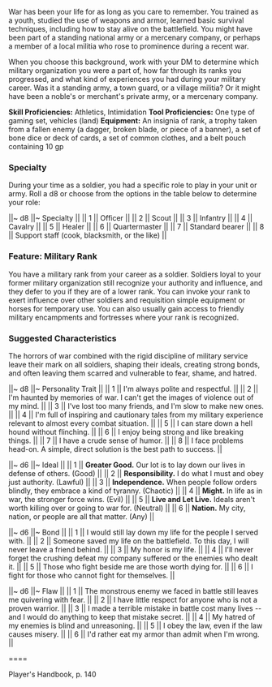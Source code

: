 War has been your life for as long as you care to remember. You trained as a youth, studied the use of weapons and armor, learned basic survival techniques, including how to stay alive on the battlefield. You might have been part of a standing national army or a mercenary company, or perhaps a member of a local militia who rose to prominence during a recent war.

When you choose this background, work with your DM to determine which military organization you were a part of, how far through its ranks you progressed, and what kind of experiences you had during your military career. Was it a standing army, a town guard, or a village militia? Or it might have been a noble's or merchant's private army, or a mercenary company.

**Skill Proficiencies:** Athletics, Intimidation
**Tool Proficiencies:** One type of gaming set, vehicles (land)
**Equipment:** An insignia of rank, a trophy taken from a fallen enemy (a dagger, broken blade, or piece of a banner), a set of bone dice or deck of cards, a set of common clothes, and a belt pouch containing 10 gp

### Specialty

During your time as a soldier, you had a specific role to play in your unit or army. Roll a d8 or choose from the options in the table below to determine your role:

||~ d8 ||~ Specialty ||
|| 1 || Officer ||
|| 2 || Scout ||
|| 3 || Infantry  ||
|| 4 || Cavalry ||
|| 5 || Healer ||
|| 6 || Quartermaster ||
|| 7 || Standard bearer ||
|| 8 || Support staff (cook, blacksmith, or the like) ||

### Feature: Military Rank

You have a military rank from your career as a soldier. Soldiers loyal to your former military organization still recognize your authority and influence, and they defer to you if they are of a lower rank. You can invoke your rank to exert influence over other soldiers and requisition simple equipment or horses for temporary use. You can also usually gain access to friendly military encampments and fortresses where your rank is recognized.

### Suggested Characteristics

The horrors of war combined with the rigid discipline of military service leave their mark on all soldiers, shaping their ideals, creating strong bonds, and often leaving them scarred and vulnerable to fear, shame, and hatred.

||~ d8 ||~ Personality Trait ||
|| 1 || I'm always polite and respectful. ||
|| 2 || I'm haunted by memories of war. I can't get the images of violence out of my mind. ||
|| 3 || I've lost too many friends, and I'm slow to make new ones. ||
|| 4 || I'm full of inspiring and cautionary tales from my military experience relevant to almost every combat situation. ||
|| 5 || I can stare down a hell hound without flinching. ||
|| 6 || I enjoy being strong and like breaking things. ||
|| 7 || I have a crude sense of humor. ||
|| 8 || I face problems head-on. A simple, direct solution is the best path to success. ||

||~ d6 ||~ Ideal ||
|| 1 || **Greater Good.** Our lot is to lay down our lives in defense of others. (Good) ||
|| 2 || **Responsibility.** I do what I must and obey just authority. (Lawful) ||
|| 3 || **Independence.** When people follow orders blindly, they embrace a kind of tyranny. (Chaotic) ||
|| 4 || **Might.** In life as in war, the stronger force wins. (Evil) ||
|| 5 || **Live and Let Live.** Ideals aren't worth killing over or going to war for. (Neutral) ||
|| 6 || **Nation.** My city, nation, or people are all that matter. (Any) ||

||~ d6 ||~ Bond ||
|| 1 || I would still lay down my life for the people I served with. ||
|| 2 || Someone saved my life on the battlefield. To this day, I will never leave a friend behind. ||
|| 3 || My honor is my life. ||
|| 4 || I'll never forget the crushing defeat my company suffered or the enemies who dealt it. ||
|| 5 || Those who fight beside me are those worth dying for. ||
|| 6 || I fight for those who cannot fight for themselves. ||

||~ d6 ||~ Flaw ||
|| 1 || The monstrous enemy we faced in battle still leaves me quivering with fear. ||
|| 2 || I have little respect for anyone who is not a proven warrior. ||
|| 3 || I made a terrible mistake in battle cost many lives -- and I would do anything to keep that mistake secret. ||
|| 4 || My hatred of my enemies is blind and unreasoning. ||
|| 5 || I obey the law, even if the law causes misery. ||
|| 6 || I'd rather eat my armor than admit when I'm wrong. ||

====

Player's Handbook, p. 140